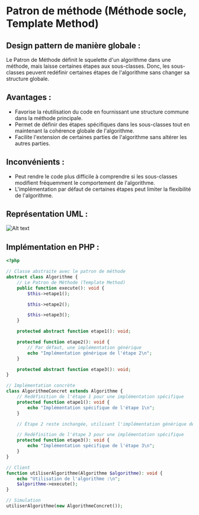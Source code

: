 # Patron de méthode (Méthode socle, Template Method)

## Design pattern de manière globale :
Le Patron de Méthode définit le squelette d'un algorithme dans une méthode, mais laisse certaines étapes aux sous-classes. 
Donc, les sous-classes peuvent redéfinir certaines étapes de l'algorithme sans changer sa structure globale.

## Avantages :
- Favorise la réutilisation du code en fournissant une structure commune dans la méthode principale.
- Permet de définir des étapes spécifiques dans les sous-classes tout en maintenant la cohérence globale de l'algorithme.
- Facilite l'extension de certaines parties de l'algorithme sans altérer les autres parties.

## Inconvénients : 
- Peut rendre le code plus difficile à comprendre si les sous-classes modifient fréquemment le comportement de l'algorithme.
- L'implémentation par défaut de certaines étapes peut limiter la flexibilité de l'algorithme.

## Représentation UML : 
![Alt text](https://media.discordapp.net/attachments/884824217110061117/1202927177599946773/image.png?ex=65cf3c3c&is=65bcc73c&hm=38bf29938defaf4bfdb89522409320b7b940ea2924ad0d181f04fc522ba49633&=&format=webp&quality=lossless)

## Implémentation en PHP :
``` php
<?php

// Classe abstraite avec le patron de méthode
abstract class Algorithme {
    // Le Patron de Méthode (Template Method)
    public function execute(): void {
        $this->etape1();

        $this->etape2();

        $this->etape3();
    }

    protected abstract function etape1(): void;

    protected function etape2(): void {
        // Par défaut, une implémentation générique
        echo "Implémentation générique de l'étape 2\n";
    }

    protected abstract function etape3(): void;
}

// Implémentation concrète
class AlgorithmeConcret extends Algorithme {
    // Redéfinition de l'étape 1 pour une implémentation spécifique
    protected function etape1(): void {
        echo "Implémentation spécifique de l'étape 1\n";
    }

    // Étape 2 reste inchangée, utilisant l'implémentation générique de la classe mère

    // Redéfinition de l'étape 3 pour une implémentation spécifique
    protected function etape3(): void {
        echo "Implémentation spécifique de l'étape 3\n";
    }
}

// Client
function utiliserAlgorithme(Algorithme $algorithme): void {
    echo "Utilisation de l'algorithme :\n";
    $algorithme->execute();
}

// Simulation
utiliserAlgorithme(new AlgorithmeConcret());
```
